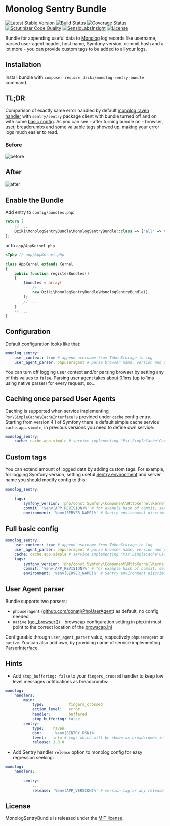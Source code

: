 # Monolog Sentry Bundle

[![Latest Stable Version](https://poser.pugx.org/dziki/monolog-sentry-bundle/v/stable)](https://packagist.org/packages/dziki/monolog-sentry-bundle)
[![Build Status](https://travis-ci.org/mleczakm/monolog-sentry-bundle.svg?branch=master)](https://travis-ci.org/mleczakm/monolog-sentry-bundle)
[![Coverage Status](https://coveralls.io/repos/github/mleczakm/monolog-sentry-bundle/badge.svg?branch=master)](https://coveralls.io/github/mleczakm/monolog-sentry-bundle?branch=master)
[![Scrutinizer Code Quality](https://scrutinizer-ci.com/g/mleczakm/monolog-sentry-bundle/badges/quality-score.png?b=master)](https://scrutinizer-ci.com/g/mleczakm/monolog-sentry-bundle/?branch=master)
[![SensioLabsInsight](https://insight.sensiolabs.com/projects/539b5154-ad2a-4417-bbea-dc13a6f69c0c/mini.png)](https://insight.sensiolabs.com/projects/539b5154-ad2a-4417-bbea-dc13a6f69c0c)
[![License](https://poser.pugx.org/dziki/monolog-sentry-bundle/license)](https://packagist.org/packages/dziki/monolog-sentry-bundle)

Bundle for appending useful data to [Monolog](https://github.com/Seldaek/monolog) log records like username, 
parsed user-agent header, host name, Symfony version, commit hash and a lot more - you can provide custom tags 
to be added to all your logs.

## Installation

Install bundle with `composer require dziki/monolog-sentry-bundle` command.

## TL;DR

Comparison of exactly same error handled by default [monolog raven handler](#hints) with `sentry/sentry` package client with bundle
turned off and on with some [basic config](#full-basic-config). As you can see - after turning bundle on - browser, user, 
breadcrumbs and some valuable tags showed up, making your error logs much easier to read.

### Before
![before](https://user-images.githubusercontent.com/3474636/45269343-d8c4d700-b48c-11e8-89b3-8a6a0e602c12.png)

## After
![after](https://user-images.githubusercontent.com/3474636/45269349-e1b5a880-b48c-11e8-9143-53058e67e757.png)

## Enable the Bundle

Add entry to `config/bundles.php`:

```php
return [
    // ...
    Dziki\MonologSentryBundle\MonologSentryBundle::class => ['all' => true],
];
```

or to `app/AppKernel.php`

```php
<?php // app/AppKernel.php

class AppKernel extends Kernel
{
    public function registerBundles()
    {
        $bundles = array(
            // ...
            new Dziki\MonologSentryBundle\MonologSentryBundle(),
        );
        // ...
    }
    // ...
}
```

## Configuration

Default configuration looks like that:

```yaml
monolog_sentry:
    user_context: true # append username from TokenStorage to log
    user_agent_parser: phpuseragent # parse browser name, version and platform from user agent
``` 

You can turn off logging user context and/or parsing browser by setting any of this values to `false`. Parsing user agent
takes about 0.1ms (up to 1ms using native parser) for every request, so...

## Caching once parsed User Agents

Caching is supported when service implementing `Psr\SimpleCache\CacheInterface` is provided under `cache` config entry.
Starting from version 4.1 of Symfony there is default simple cache service `cache.app.simple`, in previous versions you 
need to define own service:

```yaml
monolog_sentry:
    cache: cache.app.simple # service implementing "Psr\SimpleCache\CacheInterface" interface
``` 

## Custom tags

You can extend amount of logged data by adding custom tags. For example, for logging Symfony version, setting 
useful [Sentry environment](https://docs.sentry.io/learn/environments/) and server name you should modify config to this:

```yaml
monolog_sentry:
    ...
    tags:
        symfony_version: !php/const Symfony\Component\HttpKernel\Kernel::VERSION # useful for regression check
        commit: '%env(APP_REVISION)%' # for example hash of commit, set your own environment variable or parameter
        environment: '%env(SERVER_NAME)%' # Sentry environment discriminator, much more useful than default `prod`
```

## Full basic config

```yaml
monolog_sentry:
    user_context: true # append username from TokenStorage to log
    user_agent_parser: phpuseragent # parse browser name, version and platform from user agent
    cache: cache.app.simple # service implementing "Psr\SimpleCache\CacheInterface" interface, since SF 4.1
    tags:
        symfony_version: !php/const Symfony\Component\HttpKernel\Kernel::VERSION # useful for regression check
        commit: '%env(APP_REVISION)%' # for example hash of commit, set your own environment variable or parameter
        environment: '%env(SERVER_NAME)%' # Sentry environment discriminator, much more useful than default `prod`
```

## User Agent parser

Bundle supports two parsers:
- `phpuseragent` ([github.com/donatj/PhpUserAgent](https://github.com/donatj/PhpUserAgent)) as default, no config needed
- `native` ([get_browser()](https://php.net/manual/en/function.get-browser.php)) - browscap configuration setting in php.ini 
must point to the correct location of the [browscap.ini](https://browscap.org/)

Configurable through `user_agent_parser` value, respectively `phpuseragent` or `native`. You can also add own, by providing
name of service implementing [ParserInterface](https://github.com/mleczakm/monolog-sentry-bundle/blob/master/UserAgent/ParserInterface.php).

## Hints

- Add `stop_buffering: false` to your `fingers_crossed` handler to keep low level messages notifications as breadcrumbs:

```yaml
monolog:
    handlers:
        main:
            type:           fingers_crossed
            action_level:   error
            handler:        buffered
            stop_buffering: false
        sentry:
            type:    raven
            dsn:     '%env(SENTRY_DSN)%'
            level:   info # logs which will be shown as breadcrumbs in Sentry issue
            release: 1.0.0
```

- Add Sentry handler `release` option to monolog config for easy regression seeking:

```yaml
monolog:
    handlers:
        ...
        sentry:
            ...
            release: '%env(APP_VERSION)%' # version tag or any release ID
```

## License

MonologSentryBundle is released under the [MIT license](https://github.com/mleczakm/monolog-sentry-bundle/blob/master/LICENSE.md).
